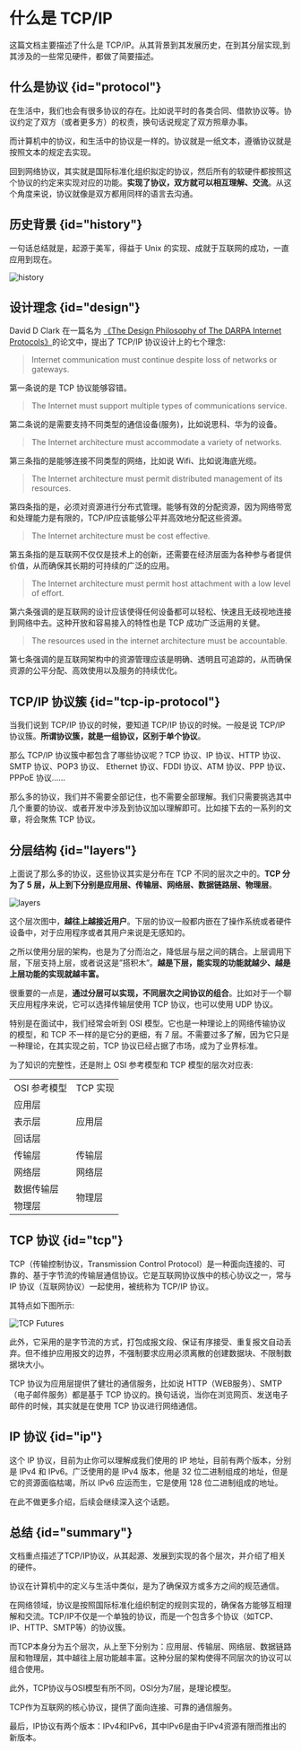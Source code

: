 # 什么是 TCP/IP 

这篇文档主要描述了什么是 TCP/IP。从其背景到其发展历史，在到其分层实现,到其涉及的一些常见硬件，都做了简要描述。

## 什么是协议 {id="protocol"}

在生活中，我们也会有很多协议的存在。比如说平时的各类合同、借款协议等。协议约定了双方（或者更多方）的权责，换句话说规定了双方照章办事。

而计算机中的协议，和生活中的协议是一样的。协议就是一纸文本，遵循协议就是按照文本的规定去实现。

回到网络协议，其实就是国际标准化组织拟定的协议，然后所有的软硬件都按照这个协议的约定来实现对应的功能。**实现了协议，双方就可以相互理解、交流**。从这个角度来说，协议就像是双方都用同样的语言去沟通。

## 历史背景 {id="history"}

一句话总结就是，起源于美军，得益于 Unix 的实现、成就于互联网的成功，一直应用到现在。

<img src="http://file-linker.oss-cn-hangzhou.aliyuncs.com/up12zQpbEWFKd6U9KZcm.jpg" alt="history"/>

## 设计理念 {id="design"}

David D Clark 在一篇名为 [《The Design Philosophy of The DARPA Internet Protocols》](https://dl.acm.org/doi/pdf/10.1145/52324.52336)的论文中，提出了 TCP/IP 协议设计上的七个理念:

> Internet communication must continue despite loss of networks or gateways. 

第一条说的是 TCP 协议能够容错。

> The Internet must support multiple types of communications service.

第二条说的是需要支持不同类型的通信设备(服务)，比如说思科、华为的设备。

> The Internet architecture must accommodate  a variety of networks.

第三条指的是能够连接不同类型的网络，比如说 Wifi、比如说海底光缆。


> The Internet architecture must permit distributed management of its resources.

第四条指的是，必须对资源进行分布式管理。能够有效的分配资源，因为网络带宽和处理能力是有限的，TCP/IP应该能够公平并高效地分配这些资源。

> The Internet architecture must be cost effective.

第五条指的是互联网不仅仅是技术上的创新，还需要在经济层面为各种参与者提供价值，从而确保其长期的可持续的广泛的应用。

> The Internet architecture must permit host attachment with a low level of effort.

第六条强调的是互联网的设计应该使得任何设备都可以轻松、快速且无歧视地连接到网络中去。这种开放和容易接入的特性也是 TCP 成功广泛运用的关健。

> The resources used in the internet architecture must be accountable.

第七条强调的是互联网架构中的资源管理应该是明确、透明且可追踪的，从而确保资源的公平分配、高效使用以及服务的持续优化。

## TCP/IP 协议簇 {id="tcp-ip-protocol"}

当我们说到 TCP/IP 协议的时候，要知道 TCP/IP 协议的时候。一般是说 TCP/IP 协议簇。**所谓协议簇，就是一组协议，区别于单个协议**。

那么 TCP/IP 协议簇中都包含了哪些协议呢？TCP 协议、IP 协议、HTTP 协议、SMTP 协议、POP3 协议、 Ethernet 协议、FDDI 协议、ATM 协议、PPP 协议、PPPoE 协议......

<note>
那么多的协议，我们并不需要全部记住，也不需要全部理解。我们只需要挑选其中几个重要的协议、或者开发中涉及到协议加以理解即可。比如接下去的一系列的文章，将会聚焦 TCP 协议。
</note>

## 分层结构 {id="layers"}

上面说了那么多的协议，这些协议其实是分布在 TCP 不同的层次之中的。**TCP 分为了 5 层，从上到下分别是应用层、传输层、网络层、数据链路层、物理层**。

<img src="http://file-linker.oss-cn-hangzhou.aliyuncs.com/L1cHq903je1Eu9fDraBT.jpg" alt="layers"/>

这个层次图中，**越往上越接近用户**。下层的协议一般都内嵌在了操作系统或者硬件设备中，对于应用程序或者其用户来说是无感知的。

之所以使用分层的架构，也是为了分而治之，降低层与层之间的耦合。上层调用下层，下层支持上层，或者说这是”搭积木”。**越是下层，能实现的功能就越少、越是上层功能的实现就越丰富。**

很重要的一点是，**通过分层可以实现，不同层次之间协议的组合**。比如对于一个聊天应用程序来说，它可以选择传输层使用 TCP 协议，也可以使用 UDP 协议。

<note>
特别是在面试中，我们经常会听到 OSI 模型。它也是一种理论上的网络传输协议的模型，和 TCP 不一样的是它分的更细，有 7 层。不需要过多了解，因为它只是一种理论，在其实现之前，TCP 协议已经占据了市场，成为了业界标准。
</note>

为了知识的完整性，还是附上 OSI 参考模型和 TCP 模型的层次对应表:

<table>
<tr><td>OSI 参考模型</td><td>TCP 实现</td></tr>
<tr><td>应用层</td><td rowspan="3">应用层 </td></tr>
<tr><td>表示层</td></tr>
<tr><td>回话层</td></tr>
<tr><td>传输层</td><td>传输层</td></tr>
<tr><td>网络层</td><td>网络层</td></tr>
<tr><td>数据传输层</td><td rowspan="2">物理层 </td></tr>
<tr><td>物理层</td></tr>
</table>


## TCP 协议 {id="tcp"}

TCP（传输控制协议，Transmission Control Protocol）是一种面向连接的、可靠的、基于字节流的传输层通信协议。它是互联网协议族中的核心协议之一，常与 IP 协议（互联网协议）一起使用，被统称为 TCP/IP 协议。

其特点如下图所示:

<img src="http://file-linker.oss-cn-hangzhou.aliyuncs.com/GlDTcyeKrc6DfJoUYSXj.png" alt="TCP Futures"/>

此外，它采用的是字节流的方式，打包成报文段、保证有序接受、重复报文自动丢弃。但不维护应用报文的边界，不强制要求应用必须离散的创建数据块、不限制数据块大小。

TCP 协议为应用层提供了健壮的通信服务，比如说 HTTP（WEB服务）、SMTP（电子邮件服务）都是基于 TCP 协议的。换句话说，当你在浏览网页、发送电子邮件的时候，其实就是在使用 TCP 协议进行网络通信。

## IP 协议 {id="ip"}

这个 IP 协议，目前为止你可以理解成我们使用的 IP 地址，目前有两个版本，分别是 IPv4 和 IPv6。广泛使用的是 IPv4 版本，他是 32 位二进制组成的地址，但是它的资源面临枯竭，所以 IPv6 应运而生，它是使用 128 位二进制组成的地址。

在此不做更多介绍，后续会继续深入这个话题。

## 总结 {id="summary"}

文档重点描述了TCP/IP协议，从其起源、发展到实现的各个层次，并介绍了相关的硬件。

协议在计算机中的定义与生活中类似，是为了确保双方或多方之间的规范通信。

在网络领域，协议是按照国际标准化组织制定的规则实现的，确保各方能够互相理解和交流。TCP/IP不仅是一个单独的协议，而是一个包含多个协议（如TCP、IP、HTTP、SMTP等）的协议簇。

而TCP本身分为五个层次，从上至下分别为：应用层、传输层、网络层、数据链路层和物理层，其中越往上层功能越丰富。这种分层的架构使得不同层次的协议可以组合使用。

此外，TCP协议与OSI模型有所不同，OSI分为7层，是理论模型。

TCP作为互联网的核心协议，提供了面向连接、可靠的通信服务。

最后，IP协议有两个版本：IPv4和IPv6，其中IPv6是由于IPv4资源有限而推出的新版本。